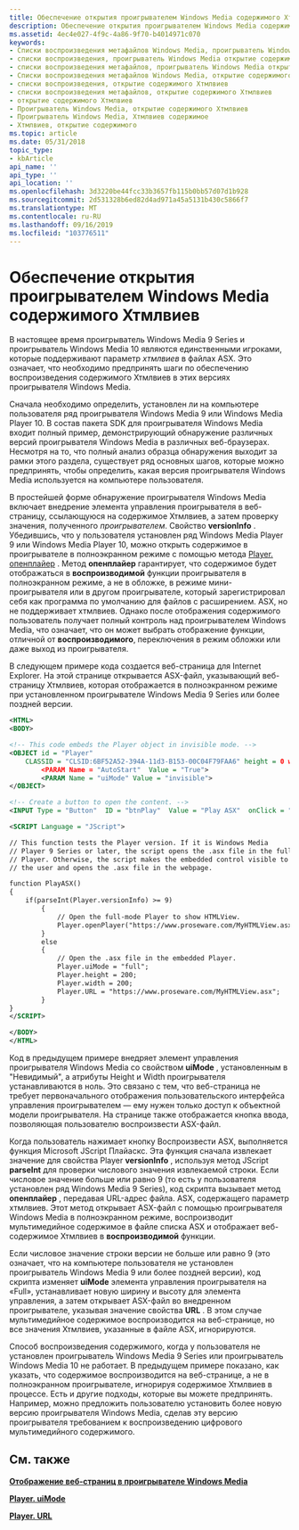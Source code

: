 ```yaml
---
title: Обеспечение открытия проигрывателем Windows Media содержимого Хтмлвиев
description: Обеспечение открытия проигрывателем Windows Media содержимого Хтмлвиев
ms.assetid: 4ec4e027-4f9c-4a86-9f70-b4014971c070
keywords:
- Списки воспроизведения метафайлов Windows Media, проигрыватель Windows Media открытие содержимого Хтмлвиев
- списки воспроизведения, проигрыватель Windows Media открытие содержимого Хтмлвиев
- списки воспроизведения метафайлов, проигрыватель Windows Media открытие содержимого Хтмлвиев
- Списки воспроизведения метафайлов Windows Media, открытие содержимого Хтмлвиев
- списки воспроизведения, открытие содержимого Хтмлвиев
- списки воспроизведения метафайлов, открытие содержимого Хтмлвиев
- открытие содержимого Хтмлвиев
- Проигрыватель Windows Media, открытие содержимого Хтмлвиев
- Проигрыватель Windows Media, Хтмлвиев содержимое
- Хтмлвиев, открытие содержимого
ms.topic: article
ms.date: 05/31/2018
topic_type:
- kbArticle
api_name: ''
api_type: ''
api_location: ''
ms.openlocfilehash: 3d3220be44fcc33b3657fb115b0bb57d07d1b928
ms.sourcegitcommit: 2d531328b6ed82d4ad971a45a5131b430c5866f7
ms.translationtype: MT
ms.contentlocale: ru-RU
ms.lasthandoff: 09/16/2019
ms.locfileid: "103776511"
---
```

# <a name="ensuring-that-windows-media-player-opens-the-htmlview-content"></a>Обеспечение открытия проигрывателем Windows Media содержимого Хтмлвиев

В настоящее время проигрыватель Windows Media 9 Series и проигрыватель Windows Media 10 являются единственными игроками, которые поддерживают параметр *хтмлвиев* в файлах ASX. Это означает, что необходимо предпринять шаги по обеспечению воспроизведения содержимого Хтмлвиев в этих версиях проигрывателя Windows Media.

Сначала необходимо определить, установлен ли на компьютере пользователя ряд проигрывателя Windows Media 9 или Windows Media Player 10. В состав пакета SDK для проигрывателя Windows Media входит полный пример, демонстрирующий обнаружение различных версий проигрывателя Windows Media в различных веб-браузерах. Несмотря на то, что полный анализ образца обнаружения выходит за рамки этого раздела, существует ряд основных шагов, которые можно предпринять, чтобы определить, какая версия проигрывателя Windows Media используется на компьютере пользователя.

В простейшей форме обнаружение проигрывателя Windows Media включает внедрение элемента управления проигрывателя в веб-страницу, ссылающуюся на содержимое Хтмлвиев, а затем проверку значения, полученного *проигрывателем*. Свойство **versionInfo** . Убедившись, что у пользователя установлен ряд Windows Media Player 9 или Windows Media Player 10, можно открыть содержимое в проигрывателе в полноэкранном режиме с помощью метода [Player. опенплайер](player-openplayer.md) . Метод **опенплайер** гарантирует, что содержимое будет отображаться в **воспроизводимой** функции проигрывателя в полноэкранном режиме, а не в обложке, в режиме мини-проигрывателя или в другом проигрывателе, который зарегистрировал себя как программа по умолчанию для файлов с расширением. ASX, но не поддерживает хтмлвиев. Однако после отображения содержимого пользователь получает полный контроль над проигрывателем Windows Media, что означает, что он может выбрать отображение функции, отличной от **воспроизводимого**, переключения в режим обложки или даже выход из проигрывателя.

В следующем примере кода создается веб-страница для Internet Explorer. На этой странице открывается ASX-файл, указывающий веб-страницу Хтмлвиев, которая отображается в полноэкранном режиме при установленном проигрывателе Windows Media 9 Series или более поздней версии.


```XML
<HTML>
<BODY>

<!-- This code embeds the Player object in invisible mode. -->
<OBJECT id = "Player" 
    CLASSID = "CLSID:6BF52A52-394A-11d3-B153-00C04F79FAA6" height = 0 width = 0> 
        <PARAM Name = "AutoStart"  Value = "True">
        <PARAM Name = "uiMode" Value = "invisible">
</OBJECT>

<!-- Create a button to open the content. -->
<INPUT Type = "Button"  ID = "btnPlay"  Value = "Play ASX"  onClick = "PlayASX();"/>

<SCRIPT Language = "JScript">

// This function tests the Player version. If it is Windows Media 
// Player 9 Series or later, the script opens the .asx file in the full-mode 
// Player. Otherwise, the script makes the embedded control visible to 
// the user and opens the .asx file in the webpage. 

function PlayASX()
{
    if(parseInt(Player.versionInfo) >= 9)
        {
            // Open the full-mode Player to show HTMLView.
            Player.openPlayer("https://www.proseware.com/MyHTMLView.asx");
        }
        else
        {
            // Open the .asx file in the embedded Player.
            Player.uiMode = "full";
            Player.height = 200;
            Player.width = 200;
            Player.URL = "https://www.proseware.com/MyHTMLView.asx";
        }
}
</SCRIPT>

</BODY>
</HTML>

```



Код в предыдущем примере внедряет элемент управления проигрывателя Windows Media со свойством **uiMode** , установленным в "Невидимый", а атрибуты Height и Width проигрывателя устанавливаются в ноль. Это связано с тем, что веб-страница не требует первоначального отображения пользовательского интерфейса управления проигрывателем — ему нужен только доступ к объектной модели проигрывателя. На странице также отображается кнопка ввода, позволяющая пользователю воспроизвести ASX-файл.

Когда пользователь нажимает кнопку Воспроизвести ASX, выполняется функция Microsoft JScript Плайаскс. Эта функция сначала извлекает значение для свойства Player **versionInfo** , используя метод JScript **parseInt** для проверки числового значения извлекаемой строки. Если числовое значение больше или равно 9 (то есть у пользователя установлен ряд Windows Media 9 Series), код скрипта вызывает метод **опенплайер** , передавая URL-адрес файла. ASX, содержащего параметр хтмлвиев. Этот метод открывает ASX-файл с помощью проигрывателя Windows Media в полноэкранном режиме, воспроизводит мультимедийное содержимое в файле списка ASX и отображает веб-содержимое Хтмлвиев в **воспроизводимой** функции.

Если числовое значение строки версии не больше или равно 9 (это означает, что на компьютере пользователя не установлен проигрыватель Windows Media 9 или более поздней версии), код скрипта изменяет **uiMode** элемента управления проигрывателя на «Full», устанавливает новую ширину и высоту для элемента управления, а затем открывает ASX-файл во внедренном проигрывателе, указывая значение свойства **URL** . В этом случае мультимедийное содержимое воспроизводится на веб-странице, но все значения Хтмлвиев, указанные в файле ASX, игнорируются.

Способ воспроизведения содержимого, когда у пользователя не установлен проигрыватель Windows Media 9 Series или проигрыватель Windows Media 10 не работает. В предыдущем примере показано, как указать, что содержимое воспроизводится на веб-странице, а не в полноэкранном проигрывателе, игнорируя содержимое Хтмлвиев в процессе. Есть и другие подходы, которые вы можете предпринять. Например, можно предложить пользователю установить более новую версию проигрывателя Windows Media, сделав эту версию проигрывателя требованием к воспроизведению цифрового мультимедийного содержимого.

## <a name="related-topics"></a>См. также

<dl> <dt>

[**Отображение веб-страниц в проигрывателе Windows Media**](displaying-web-pages-in-windows-media-player.md)
</dt> <dt>

[**Player. uiMode**](player-uimode.md)
</dt> <dt>

[**Player. URL**](player-url.md)
</dt> </dl>

 

 




